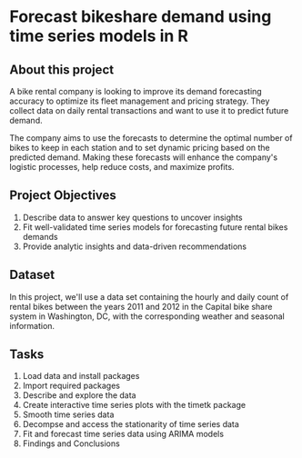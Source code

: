 # Forecast bikeshare demand using time series models in R

## About this project
A bike rental company is looking to improve its demand forecasting accuracy to optimize its fleet management and pricing strategy. They collect data on daily rental transactions and want to use it to predict future demand. 

The company aims to use the forecasts to determine the optimal number of bikes to keep in each station and to set dynamic pricing based on the predicted demand. Making these forecasts will enhance the company's logistic processes, help reduce costs, and maximize profits.

## Project Objectives
1. Describe data to answer key questions to uncover insights
2. Fit well-validated time series models for forecasting future rental bikes demands
3. Provide analytic insights and data-driven recommendations

## Dataset
In this project, we'll use a data set containing the hourly and daily count of rental bikes between the years 2011 and 2012 in the Capital bike share system in Washington, DC, with the corresponding weather and seasonal information.

## Tasks
1. Load data and install packages
2. Import required packages
3. Describe and explore the data
4. Create interactive time series plots with the timetk package
5. Smooth time series data
6. Decompse and access the stationarity of time series data
7. Fit and forecast time series data using ARIMA models
8. Findings and Conclusions


